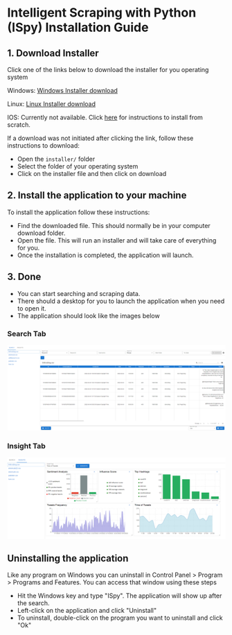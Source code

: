 # Intelligent Scraping with Python (ISpy) Installation Guide


## 1. Download Installer
Click one of the links below to download the installer for you operating system

Windows: [Windows Installer download](https://github.com/JIE-1350/ISpy/raw/development/installer/Windows/ISpy%20Setup%201.0.0.exe)

[//]: # ([IOS Installer download]&#40;url&#41;)

Linux: [Linux Installer download](https://github.com/JIE-1350/ISpy/raw/development/installer/Linux/ISpy-1.0.0.AppImage)

IOS: Currently not available. Click [here](https://github.com/JIE-1350/ISpy#installation) for instructions to install from scratch.

If a download was not initiated after clicking the link, follow these instructions to download:
* Open the `installer/` folder
* Select the folder of your operating system
* Click on the installer file and then click on download

## 2. Install the application to your machine
To install the application follow these instructions:
* Find the downloaded file. This should normally be in your computer download folder.
* Open the file. This will run an installer and will take care of everything for you.
* Once the installation is completed, the application will launch.

## 3. Done
* You can start searching and scraping data.
* There should a desktop for you to launch the application when you need to open it.
* The application should look like the images below

### Search Tab
![](Images/search.png)

### Insight Tab
![](Images/insights.png)

## Uninstalling the application
Like any program on Windows you can uninstall in Control Panel > Program > Programs and Features.
You can access that window using these steps
* Hit the Windows key and type "ISpy". The application will show up after the search.
* Left-click on the application and click "Uninstall"
* To uninstall, double-click on the program you want to uninstall and click "Ok"

